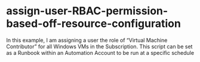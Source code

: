 # assign-user-RBAC-permission-based-off-resource-configuration
In this example, I am assigning a user the role of “Virtual Machine Contributor” for all Windows VMs in the Subscription. This script can be set as a Runbook within an Automation Account to be run at a specific schedule
